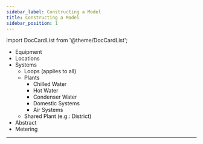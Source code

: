 ```yaml
---
sidebar_label: Constructing a Model
title: Constructing a Model
sidebar_position: 1
---
```

import DocCardList from '@theme/DocCardList';

* Equipment
* Locations
* Systems
  * Loops (applies to all)
  * Plants
    * Chilled Water
    * Hot Water
    * Condenser Water
    * Domestic Systems
    * Air Systems
  * Shared Plant (e.g.: District)
* Abstract
* Metering

---

<DocCardList />
